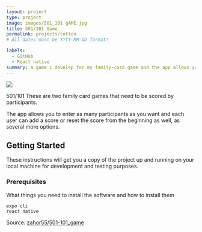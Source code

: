 ```yaml
---
layout: project
type: project
image: images/501_101 gAME.jpg
title: 501/101 Game
permalink: projects/cotton
# All dates must be YYYY-MM-DD format!

labels:
  - GitHub
  - React native
summary: a game i develop for my family-card game and the app allows you to enter as many participants as you want and each user can add a score or reset
---
```


<img class="ui image" src="{{ site.baseurl }}/images/k.png">

501/101 These are two family card games that need to be scored by participants.

The app allows you to enter as many participants as you want and each user can add a score or reset the score from the beginning as well, as several more options.
## Getting Started

These instructions will get you a copy of the project up and running on your local machine for development and testing purposes. 

### Prerequisites

What things you need to install the software and how to install them

```
expo cli
react native
```

Source: <a href="https://github.com/zahor55/501-101_game"><i class="large github icon "></i>zahor55/501-101_game</a>

